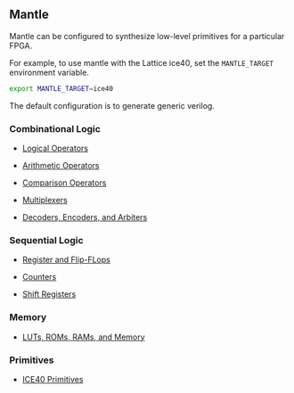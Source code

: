 ## Mantle

Mantle can be configured to synthesize low-level primitives
for a particular FPGA.

For example, to use mantle with the Lattice ice40,
set the `MANTLE_TARGET`  environment variable.
```bash
export MANTLE_TARGET=ice40
```

The default configuration is to generate generic verilog.


### Combinational Logic

- [Logical Operators](logic.md)

- [Arithmetic Operators](arith.md)

- [Comparison Operators](compare.md)

- [Multiplexers](mux.md)

- [Decoders, Encoders, and Arbiters](decode.md)


### Sequential Logic

- [Register and Flip-FLops](register.md)

- [Counters](counter.md)

- [Shift Registers](shift.md)


### Memory

- [LUTs, ROMs, RAMs, and Memory](memory.md)


### Primitives

- [ICE40 Primitives](ice40.md)


